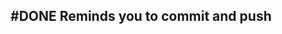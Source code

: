 ## #DONE Reminds you to commit and push
<!--  #task -->
<!-- created:2023-09-15T03:31:59.967Z task-id:P0ikL group:"Ungrouped Tasks" story-id:Complete-a-task order:0 completed:2023-10-01T17:34:03.890Z -->
